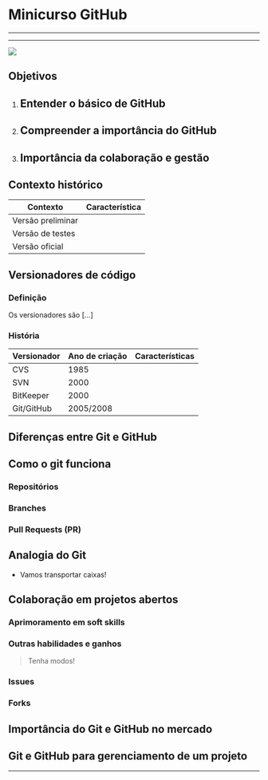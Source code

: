 # Minicurso GitHub

---

---

![](https://i.imgur.com/1KdipcD.png)

## Objetivos

1. Entender o básico de GitHub
   - 
2. Compreender a importância do GitHub
   - 
3. Importância da colaboração e gestão
   - 

## Contexto histórico

| Contexto          | Característica |
| ----------------- | -------------- |
| Versão preliminar |                |
| Versão de testes  |                |
| Versão oficial    |                |

## Versionadores de código

### Definição

Os versionadores são [...]

### História

| Versionador | Ano de criação | Características |
| ----------- | -------------- | --------------- |
| CVS         | 1985           |                 |
| SVN         | 2000           |                 |
| BitKeeper   | 2000           |                 |
| Git/GitHub  | 2005/2008      |                 |

## Diferenças entre Git e GitHub



## Como o git funciona

### Repositórios



### Branches



### Pull Requests (PR)

## Analogia do Git

- Vamos transportar caixas!



## Colaboração em projetos abertos

### Aprimoramento em soft skills

### Outras habilidades e ganhos



> Tenha modos!

### Issues

### Forks

## Importância do Git e GitHub no mercado



## Git e GitHub para gerenciamento de um projeto



---

